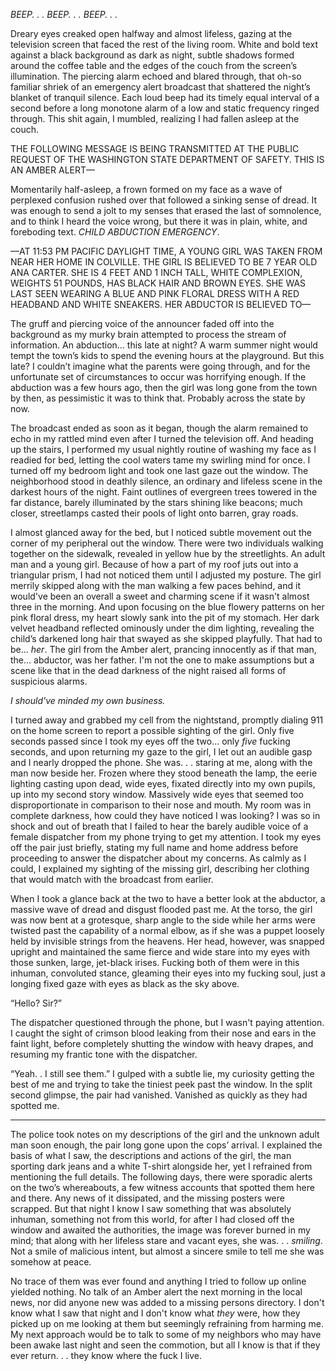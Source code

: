 *BEEP. . . BEEP. . .  BEEP. . .*

Dreary eyes creaked open halfway and almost lifeless, gazing at the television screen that faced the rest of the living room. White and bold text against a black background as dark as night, subtle shadows formed around the coffee table and the edges of the couch from the screen’s illumination. The piercing alarm echoed and blared through, that oh-so familiar shriek of an emergency alert broadcast that shattered the night’s blanket of tranquil silence. Each loud beep had its timely equal interval of a second before a long monotone alarm of a low and static frequency ringed through. This shit again, I mumbled, realizing I had fallen asleep at the couch.

THE FOLLOWING MESSAGE IS BEING TRANSMITTED AT THE PUBLIC REQUEST OF THE WASHINGTON STATE DEPARTMENT OF SAFETY. THIS IS AN AMBER ALERT—

Momentarily half-asleep, a frown formed on my face as a wave of perplexed confusion rushed over that followed a sinking sense of dread. It was enough to send a jolt to my senses that erased the last of somnolence, and to think I heard the voice wrong, but there it was in plain, white, and foreboding text. *CHILD ABDUCTION EMERGENCY*.

—AT 11:53 PM PACIFIC DAYLIGHT TIME, A YOUNG GIRL WAS TAKEN FROM NEAR HER HOME IN COLVILLE. THE GIRL IS BELIEVED TO BE 7 YEAR OLD ANA CARTER. SHE IS 4 FEET AND 1 INCH TALL, WHITE COMPLEXION, WEIGHTS 51 POUNDS, HAS BLACK HAIR AND BROWN EYES. SHE WAS LAST SEEN WEARING A BLUE AND PINK FLORAL DRESS WITH A RED HEADBAND AND WHITE SNEAKERS. HER ABDUCTOR IS BELIEVED TO—

The gruff and piercing voice of the announcer faded off into the background as my murky brain attempted to process the stream of information. An abduction… this late at night? A warm summer night would tempt the town’s kids to spend the evening hours at the playground. But this late? I couldn’t imagine what the parents were going through, and for the unfortunate set of circumstances to occur was horrifying enough. If the abduction was a few hours ago, then the girl was long gone from the town by then, as pessimistic it was to think that. Probably across the state by now.

The broadcast ended as soon as it began, though the alarm remained to echo in my rattled mind even after I turned the television off. And heading up the stairs, I performed my usual nightly routine of washing my face as I readied for bed, letting the cool waters tame my swirling mind for once. I turned off my bedroom light and took one last gaze out the window. The neighborhood stood in deathly silence, an ordinary and lifeless scene in the darkest hours of the night. Faint outlines of evergreen trees towered in the far distance, barely illuminated by the stars shining like beacons; much closer, streetlamps casted their pools of light onto barren, gray roads.

I almost glanced away for the bed, but I noticed subtle movement out the corner of my peripheral out the window. There were two individuals walking together on the sidewalk, revealed in yellow hue by the streetlights. An adult man and a young girl. Because of how a part of my roof juts out into a triangular prism, I had not noticed them until I adjusted my posture. The girl merrily skipped along with the man walking a few paces behind, and it would've been an overall a sweet and charming scene if it wasn't almost three in the morning. And upon focusing on the blue flowery patterns on her pink floral dress, my heart slowly sank into the pit of my stomach. Her dark velvet headband reflected ominously under the dim lighting, revealing the child’s darkened long hair that swayed as she skipped playfully. That had to be... *her*. The girl from the Amber alert, prancing innocently as if that man, the… abductor, was her father. I'm not the one to make assumptions but a scene like that in the dead darkness of the night raised all forms of suspicious alarms.

*I should've minded my own business.*

I turned away and grabbed my cell from the nightstand, promptly dialing 911 on the home screen to report a possible sighting of the girl. Only five seconds passed since I took my eyes off the two... only *five* fucking seconds, and upon returning my gaze to the girl, I let out an audible gasp and I nearly dropped the phone. She was. . . staring at me, along with the man now beside her. Frozen where they stood beneath the lamp, the eerie lighting casting upon dead, wide eyes, fixated directly into my own pupils, up into my second story window. Massively wide eyes that seemed too disproportionate in comparison to their nose and mouth. My room was in complete darkness, how could they have noticed I was looking? I was so in shock and out of breath that I failed to hear the barely audible voice of a female dispatcher from my phone trying to get my attention. I took my eyes off the pair just briefly, stating my full name and home address before proceeding to answer the dispatcher about my concerns. As calmly as I could, I explained my sighting of the missing girl, describing her clothing that would match with the broadcast from earlier.

When I took a glance back at the two to have a better look at the abductor, a massive wave of dread and disgust flooded past me. At the torso, the girl was now bent at a grotesque, sharp angle to the side while her arms were twisted past the capability of a normal elbow, as if she was a puppet loosely held by invisible strings from the heavens. Her head, however, was snapped upright and maintained the same fierce and wide stare into my eyes with those sunken, large, jet-black irises. Fucking both of them were in this inhuman, convoluted stance, gleaming their eyes into my fucking soul, just a longing fixed gaze with eyes as black as the sky above.

“Hello? Sir?”

The dispatcher questioned through the phone, but I wasn't paying attention. I caught the sight of crimson blood leaking from their nose and ears in the faint light, before completely shutting the window with heavy drapes, and resuming my frantic tone with the dispatcher.

“Yeah. . I still see them.” I gulped with a subtle lie, my curiosity getting the best of me and trying to take the tiniest peek past the window. In the split second glimpse, the pair had vanished. Vanished as quickly as they had spotted me.

___

The police took notes on my descriptions of the girl and the unknown adult man soon enough, the pair long gone upon the cops’ arrival. I explained the basis of what I saw, the descriptions and actions of the girl, the man sporting dark jeans and a white T-shirt alongside her, yet I refrained from mentioning the full details. The following days, there were sporadic alerts on the two’s whereabouts, a few witness accounts that spotted them here and there. Any news of it dissipated, and the missing posters were scrapped. But that night I know I saw something that was absolutely inhuman, something not from this world, for after I had closed off the window and awaited the authorities, the image was forever burned in my mind; that along with her lifeless stare and vacant eyes, she was. . . *smiling*. Not a smile of malicious intent, but almost a sincere smile to tell me she was somehow at peace.

No trace of them was ever found and anything I tried to follow up online yielded nothing. No talk of an Amber alert the next morning in the local news, nor did anyone new was added to a missing persons directory. I don't know what I saw that night and I don't know what *they* were, how they picked up on me looking at them but seemingly refraining from harming me. My next approach would be to talk to some of my neighbors who may have been awake last night and seen the commotion, but all I know is that if they ever return. . . they know where the fuck I live.